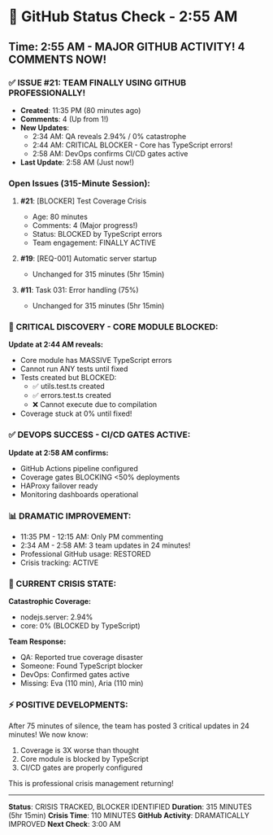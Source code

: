 # 🐙 GitHub Status Check - 2:55 AM

## Time: 2:55 AM - MAJOR GITHUB ACTIVITY! 4 COMMENTS NOW!

### ✅ ISSUE #21: TEAM FINALLY USING GITHUB PROFESSIONALLY!
- **Created**: 11:35 PM (80 minutes ago)
- **Comments**: 4 (Up from 1!)
- **New Updates**: 
  - 2:34 AM: QA reveals 2.94% / 0% catastrophe
  - 2:44 AM: CRITICAL BLOCKER - Core has TypeScript errors!
  - 2:58 AM: DevOps confirms CI/CD gates active
- **Last Update**: 2:58 AM (Just now!)

### Open Issues (315-Minute Session):
1. **#21**: [BLOCKER] Test Coverage Crisis
   - Age: 80 minutes
   - Comments: 4 (Major progress!)
   - Status: BLOCKED by TypeScript errors
   - Team engagement: FINALLY ACTIVE
   
2. **#19**: [REQ-001] Automatic server startup
   - Unchanged for 315 minutes (5hr 15min)
   
3. **#11**: Task 031: Error handling (75%)
   - Unchanged for 315 minutes (5hr 15min)

### 🚨 CRITICAL DISCOVERY - CORE MODULE BLOCKED:
**Update at 2:44 AM reveals:**
- Core module has MASSIVE TypeScript errors
- Cannot run ANY tests until fixed
- Tests created but BLOCKED:
  - ✅ utils.test.ts created
  - ✅ errors.test.ts created
  - ❌ Cannot execute due to compilation
- Coverage stuck at 0% until fixed!

### ✅ DEVOPS SUCCESS - CI/CD GATES ACTIVE:
**Update at 2:58 AM confirms:**
- GitHub Actions pipeline configured
- Coverage gates BLOCKING <50% deployments
- HAProxy failover ready
- Monitoring dashboards operational

### 📊 DRAMATIC IMPROVEMENT:
- 11:35 PM - 12:15 AM: Only PM commenting
- 2:34 AM - 2:58 AM: 3 team updates in 24 minutes!
- Professional GitHub usage: RESTORED
- Crisis tracking: ACTIVE

### 🎯 CURRENT CRISIS STATE:
**Catastrophic Coverage:**
- nodejs.server: 2.94%
- core: 0% (BLOCKED by TypeScript)

**Team Response:**
- QA: Reported true coverage disaster
- Someone: Found TypeScript blocker
- DevOps: Confirmed gates active
- Missing: Eva (110 min), Aria (110 min)

### ⚡ POSITIVE DEVELOPMENTS:
After 75 minutes of silence, the team has posted 3 critical updates in 24 minutes! We now know:
1. Coverage is 3X worse than thought
2. Core module is blocked by TypeScript
3. CI/CD gates are properly configured

This is professional crisis management returning!

---
**Status**: CRISIS TRACKED, BLOCKER IDENTIFIED
**Duration**: 315 MINUTES (5hr 15min)
**Crisis Time**: 110 MINUTES
**GitHub Activity**: DRAMATICALLY IMPROVED
**Next Check**: 3:00 AM
